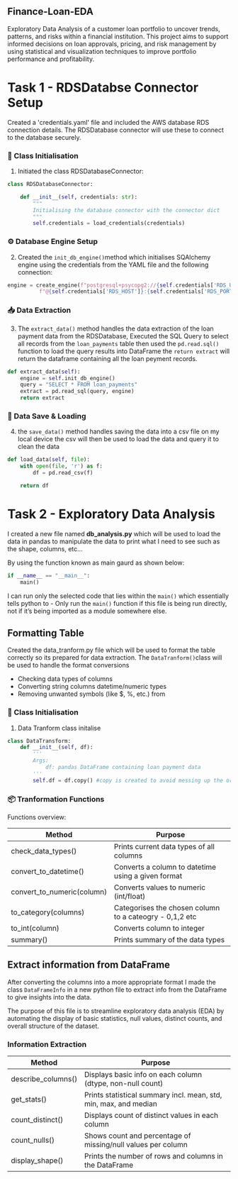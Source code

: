 ## Finance-Loan-EDA

Exploratory Data Analysis of a customer loan portfolio to uncover trends, patterns, and risks within a financial institution. This project aims to support informed decisions on loan approvals, pricing, and risk management by using statistical and visualization techniques to improve portfolio performance and profitability.

# Task 1 - RDSDatabse Connector Setup

Created a 'credentials.yaml' file and included the AWS database RDS connection details. The RDSDatabase connector will use these to connect to the database securely.

### 🔧 Class Initialisation

1. Initiated the class RDSDatabaseConnector:

```python
class RDSDatabaseConnector:

    def __init__(self, credentials: str):
        """
        Initialising the database connector with the connector dict
        """
        self.credentials = load_credentials(credentials)
```

### ⚙️ Database Engine Setup

2. Created the `init_db_engine()`method which initialises SQAlchemy engine using the credentials from the YAML file and the following connection:

```python
engine = create_engine(f"postgresql+psycopg2://{self.credentials['RDS_USER']}:{self.credentials['RDS_PASSWORD']}"
          f"@{self.credentials['RDS_HOST']}:{self.credentials['RDS_PORT']}/{self.credentials['RDS_DATABASE']}")
```

### 📥 Data Extraction

3. The `extract_data()` method handles the data extraction of the loan payment data from the RDSDatabase, Executed the SQL Query to select all records from the `loan_payments` table then used the `pd.read.sql()` function to load the query results into DataFrame the `return extract` will return the dataframe containing all the loan peyment records.

```python
def extract_data(self):
    engine = self.init_db_engine()
    query = "SELECT * FROM loan_payments"
    extract = pd.read_sql(query, engine)
    return extract
```

### 💾 Data Save & Loading

4. the `save_data()` method handles saving the data into a csv file on my local device the csv will then be used to load the data and query it to clean the data

```python
def load_data(self, file):
    with open(file, 'r') as f:
        df = pd.read_csv(f)

    return df
```

# Task 2 - Exploratory Data Analysis

I created a new file named **db_analysis.py** which will be used to load the data in pandas to manipulate the data to print what I need to see such as the shape, columns, etc...

By using the function known as main gaurd as shown below:

```python
if __name__ == "__main__":
    main()
```

I can run only the selected code that lies within the `main()` which essentially tells python to - Only run the `main()` function if this file is being run directly, not if it’s being imported as a module somewhere else.

## Formatting Table

Created the data_tranform.py file which will be used to format the table correctly so its prepared for data extraction. The `DataTranform()`class will be used to handle the format conversions

- Checking data types of columns
- Converting string columns datetime/numeric types
- Removing unwanted symbols (like $, %, etc.) from

### 🔧 Class Initialisation

1.  Data Tranform class initalise

```python
class DataTransform:
    def __init__(self, df):
        '''
        Args:
            df: pandas DataFrame containing loan payment data
        '''
        self.df = df.copy() #copy is created to avoid messing up the original
```

### 📦 Tranformation Functions

Functions overview:

| Method                     | Purpose                                                 |
| -------------------------- | ------------------------------------------------------- |
| check_data_types()         | Prints current data types of all columns                |
| convert_to_datetime()      | Converts a column to datetime using a given format      |
| convert_to_numeric(column) | Converts values to numeric (int/float)                  |
| to_category(columns)       | Categorises the chosen column to a cateogry - 0,1,2 etc |
| to_int(column)             | Converts column to integer                              |
| summary()                  | Prints summary of the data types                        |

## Extract information from DataFrame

After converting the columns into a more appropriate format I made the class `DataFrameInfo` in a new python file to extract info from the DataFrame to give insights into the data.

The purpose of this file is to streamline exploratory data analysis (EDA) by automating the display of basic statistics, null values, distinct counts, and overall structure of the dataset.

### Information Extraction

| Method             | Purpose                                                          |
| ------------------ | ---------------------------------------------------------------- |
| describe_columns() | Displays basic info on each column (dtype, non-null count)       |
| get_stats()        | Prints statistical summary incl. mean, std, min, max, and median |
| count_distinct()   | Displays count of distinct values in each column                 |
| count_nulls()      | Shows count and percentage of missing/null values per column     |
| display_shape()    | Prints the number of rows and columns in the DataFrame           |
